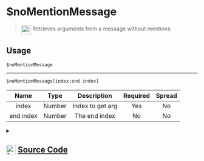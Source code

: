 # $noMentionMessage
> <img align="top" src="https://upload.wikimedia.org/wikipedia/commons/thumb/e/e4/Infobox_info_icon.svg/160px-Infobox_info_icon.svg.png?20150409153300" alt="image" width="25" height="auto"> Retrieves arguments from a message without mentions
## Usage
```
$noMentionMessage
```
---
```
$noMentionMessage[index;end index]
```
| Name | Type | Description | Required | Spread
| :---: | :---: | :---: | :---: | :---: |
index | Number | Index to get arg | Yes | No
end index | Number | The end index | No | No
<details>
<summary>
    
## <img align="top" src="https://cdn4.iconfinder.com/data/icons/iconsimple-logotypes/512/github-512.png" alt="image" width="25" height="auto">  [Source Code](https://github.com/tryforge/ForgeScript-V2/blob/main/src/native/noMentionMessage.ts)
    
</summary>
    
```ts
import { ArgType, NativeFunction } from "../structures"
import { Return } from "../structures/Return"

const NoMentionRegex = /<(@|#)(&|!)?(\d{16,23})>/g

export default new NativeFunction({
    name: "$noMentionMessage",
    version: "1.0.0",
    description: "Retrieves arguments from a message without mentions",
    args: [
        {
            name: "index",
            description: "Index to get arg",
            type: ArgType.Number,
            required: true,
            rest: false,
        },
        {
            name: "end index",
            description: "The end index",
            rest: false,
            type: ArgType.Number
        }
    ],
    brackets: false,
    unwrap: true,
    execute(ctx, [ index, end ]) {
        const msg = ctx.args.join(" ").replace(NoMentionRegex, "").trim().split(/ +/)

        if (this.hasFields) {
            return Return.success(end ? msg.slice(index, end) : msg[index ])
        }
        return Return.success(msg.join(" "))
    },
})
```
    
</details>